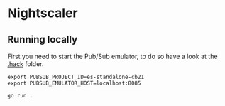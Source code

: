 # Nightscaler

## Running locally

First you need to start the Pub/Sub emulator, to do so have a look at the [.hack](./.hack/README.md) folder.

```shell
export PUBSUB_PROJECT_ID=es-standalone-cb21
export PUBSUB_EMULATOR_HOST=localhost:8085

go run .
```
